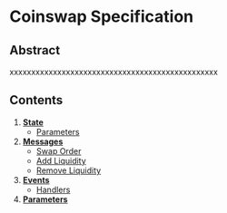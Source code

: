 <!--
order: 0
title: Coinswap Overview
parent:
  title: "Coinswap"
-->

# Coinswap Specification

## Abstract

xxxxxxxxxxxxxxxxxxxxxxxxxxxxxxxxxxxxxxxxxxxxxxxx

## Contents

1. **[State](./01_state.md)**
   - [Parameters](./01_state.md#parameters)
1. **[Messages](./02_messages.md)**
   - [Swap Order](./02_messages.md#msgswaporder)
   - [Add Liquidity](./02_messages.md#msgaddliquidity)
   - [Remove Liquidity](./02_messages.md#msgremoveliquidity)
1. **[Events](./03_events.md)**
   - [Handlers](03_events.md#handlers)
1. **[Parameters](04_params.md)**
